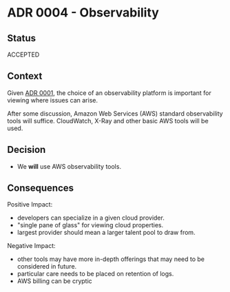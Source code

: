 # ADR 0004 - Observability

## Status

ACCEPTED

## Context

Given [ADR 0001](ADR%200001-Choice%20of%20Serverless.md), the choice of an observability platform is important for viewing where issues can arise.

After some discussion, Amazon Web Services (AWS) standard observability tools will suffice. CloudWatch, X-Ray and other basic AWS tools will be used.

## Decision

- We **will** use AWS observability tools.

## Consequences

Positive Impact:
- developers can specialize in a given cloud provider.
- "single pane of glass" for viewing cloud properties.
- largest provider should mean a larger talent pool to draw from.

Negative Impact:
- other tools may have more in-depth offerings that may need to be considered in future.
- particular care needs to be placed on retention of logs.
- AWS billing can be cryptic
